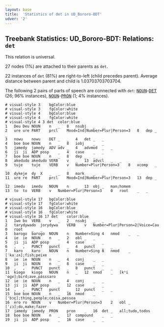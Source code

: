 ```yaml
---
layout: base
title:  'Statistics of det in UD_Bororo-BDT'
udver: '2'
---
```


## Treebank Statistics: UD_Bororo-BDT: Relations: `det`

This relation is universal.

27 nodes (1%) are attached to their parents as `det`.

22 instances of `det` (81%) are right-to-left (child precedes parent).
Average distance between parent and child is 1.03703703703704.

The following 2 pairs of parts of speech are connected with `det`: <tt><a href="bor_bdt-pos-NOUN.html">NOUN</a></tt>-<tt><a href="bor_bdt-pos-DET.html">DET</a></tt> (26; 96% instances), <tt><a href="bor_bdt-pos-NOUN.html">NOUN</a></tt>-<tt><a href="bor_bdt-pos-PRON.html">PRON</a></tt> (1; 4% instances).


~~~ conllu
# visual-style 3	bgColor:blue
# visual-style 3	fgColor:white
# visual-style 4	bgColor:blue
# visual-style 4	fgColor:white
# visual-style 4 3 det	color:blue
1	Deu	Deu	NOUN	n	_	8	nsubj	_	_
2	ure	ure	PART	prcl	Mood=Ind|Number=Plur|Person=3	8	dep	_	_
3	nowu	nowu	DET	_	_	4	det	_	_
4	boe	boe	NOUN	n	_	8	iobj	_	_
5	jamedy	jamedy	ADV	adv	_	4	advmod	_	_
6	ji	ji	ADP	posp	_	4	case	_	_
7	boe	boe	NOUN	n	_	8	dep	_	_
8	akedudo	akedudo	VERB	v	_	13	advcl	_	_
9	tuje	tuje	VERB	v	Number=Plur|Person=3	8	xcomp	_	_
10	dykeje	dy	X	_	_	8	mark	_	_
11	ure	re	PART	prcl	Mood=Ind|Number=Plur|Person=3	13	dep	_	_
12	imedu	imedu	NOUN	n	_	13	obj	_	man;homem
13	to	to	VERB	v	Number=Plur|Person=3	0	root	_	_

~~~


~~~ conllu
# visual-style 17	bgColor:blue
# visual-style 17	fgColor:white
# visual-style 16	bgColor:blue
# visual-style 16	fgColor:white
# visual-style 16 17 det	color:blue
1	Iwo	bo	VERB	v	_	2	nsubj	_	_
2	tarydywado	jorydywa	VERB	v	Number=Plur|Person=2|Voice=Cau	0	root	_	_
3	barogo	barogo	NOUN	n	Number=Sing	4	nmod	_	_
4	ie	ie	NOUN	n	_	2	obl	_	_
5	ji	ji	ADP	posp	_	4	case	_	_
6	,	,	PUNCT	punct	_	4	punct	_	_
7	karo	karo	NOUN	n	Number=Sing	8	nmod	_	[ˈkaːɾʌ];fish;peixe
8	ie	ie	NOUN	n	_	4	conj	_	_
9	ji	ji	NOUN	n	_	8	case	_	_
10	,	,	PUNCT	punct	_	8	punct	_	_
11	kiogo	kiogo	NOUN	n	_	12	nmod	_	[kʰiˈoɡɤ];bird;ave,pásssaro
12	ie	ie	NOUN	n	_	4	conj	_	_
13	ji	ji	ADP	posp	_	12	case	_	_
14	,	,	PUNCT	punct	_	12	punct	_	_
15	boe	boe	NOUN	n	_	16	nmod	_	['bɔɛ̯];thing,people;coisa,pessoa
16	ero	ro	NOUN	v	Number=Plur|Person=3	2	obl	_	['ɾɔ];do,make;fazer
17	jamedy	jamedy	PRON	pron	_	16	det	_	all;tudo,todos
18	boe	boe	NOUN	n	_	17	compound	_	_
19	ji	ji	ADP	posp	_	16	case	_	_

~~~


